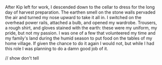 After Kip left for work, I descended down to the cellar to dress for the long day of harvest preparation. The earthen smell on the stone walls pervaded the air and turned my nose upward to take it all in. I switched on the overhead power rails, attached a bulb, and opened my wardrobe. Trousers, a rough shirt, and gloves stained with the earth: these were my uniform, my pride, but not my passion. I was one of a few that volunteered my time and my family's land during the humid season to put food on the tables of my home village. If given the chance to do it again I would not, but while I had this role I was planning to do a damn good job of it.


// show don't tell
